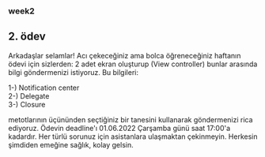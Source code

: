### week2
## 2. ödev


Arkadaşlar selamlar! Acı çekeceğiniz ama bolca öğreneceğiniz haftanın ödevi için sizlerden: 2 adet ekran oluşturup (View controller) bunlar arasında bilgi göndermenizi istiyoruz. Bu bilgileri:  

1-) Notification center  
2-) Delegate  
3-) Closure  

metotlarının üçününden seçtiğiniz bir tanesini kullanarak göndermenizi rica ediyoruz. Ödevin deadline'ı 01.06.2022 Çarşamba günü saat 17:00'a kadardır. Her türlü sorunuz için asistanlara ulaşmaktan çekinmeyin. Herkesin şimdiden emeğine sağlık, kolay gelsin.
